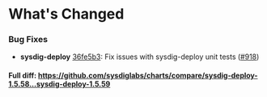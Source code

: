 # What's Changed

### Bug Fixes
- **sysdig-deploy** [36fe5b3](https://github.com/sysdiglabs/charts/commit/36fe5b35715ff6adeea162d4eaa65080edea09b5): Fix issues with sysdig-deploy unit tests ([#918](https://github.com/sysdiglabs/charts/issues/918))

#### Full diff: https://github.com/sysdiglabs/charts/compare/sysdig-deploy-1.5.58...sysdig-deploy-1.5.59
